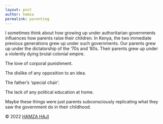 ```yaml
---
layout: post
author: hamza
permalink: parenting
---
```

I sometimes think about how growing up under authoritarian governments influences how parents raise their children. In Kenya, the two immediate previous generations grew up under such governments. Our parents grew up under the dictatorship of the ’70s and ’80s. Their parents grew up under a violently dying brutal colonial empire. 

The love of corporal punishment.

The dislike of any opposition to an idea.

The father’s ‘special chair’.

The lack of any political education at home.

Maybe these things were just parents subconsciously replicating what they saw the government do in their childhood. 

© 2022 <a class="small" href="/">HAMZA HAJI</a>


